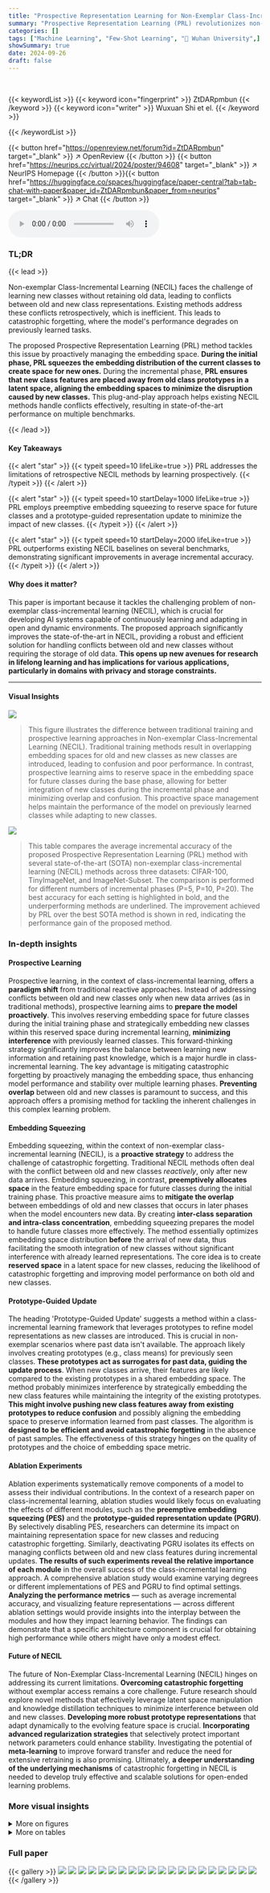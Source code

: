 ```yaml
---
title: "Prospective Representation Learning for Non-Exemplar Class-Incremental Learning"
summary: "Prospective Representation Learning (PRL) revolutionizes non-exemplar class-incremental learning by proactively reserving embedding space for new classes and minimizing the shock of new data on previo..."
categories: []
tags: ["Machine Learning", "Few-Shot Learning", "🏢 Wuhan University",]
showSummary: true
date: 2024-09-26
draft: false
---
```


<br>

{{< keywordList >}}
{{< keyword icon="fingerprint" >}} ZtDARpmbun {{< /keyword >}}
{{< keyword icon="writer" >}} Wuxuan Shi et el. {{< /keyword >}}
 
{{< /keywordList >}}

{{< button href="https://openreview.net/forum?id=ZtDARpmbun" target="_blank" >}}
↗ OpenReview
{{< /button >}}
{{< button href="https://neurips.cc/virtual/2024/poster/94608" target="_blank" >}}
↗ NeurIPS Homepage
{{< /button >}}{{< button href="https://huggingface.co/spaces/huggingface/paper-central?tab=tab-chat-with-paper&paper_id=ZtDARpmbun&paper_from=neurips" target="_blank" >}}
↗ Chat
{{< /button >}}



<audio controls>
    <source src="https://ai-paper-reviewer.com/ZtDARpmbun/podcast.wav" type="audio/wav">
    Your browser does not support the audio element.
</audio>


### TL;DR


{{< lead >}}

Non-exemplar Class-Incremental Learning (NECIL) faces the challenge of learning new classes without retaining old data, leading to conflicts between old and new class representations. Existing methods address these conflicts retrospectively, which is inefficient. This leads to catastrophic forgetting, where the model's performance degrades on previously learned tasks.



The proposed Prospective Representation Learning (PRL) method tackles this issue by proactively managing the embedding space.  **During the initial phase, PRL squeezes the embedding distribution of the current classes to create space for new ones.**  During the incremental phase, **PRL ensures that new class features are placed away from old class prototypes in a latent space, aligning the embedding spaces to minimize the disruption caused by new classes.** This plug-and-play approach helps existing NECIL methods handle conflicts effectively, resulting in state-of-the-art performance on multiple benchmarks.

{{< /lead >}}


#### Key Takeaways

{{< alert "star" >}}
{{< typeit speed=10 lifeLike=true >}} PRL addresses the limitations of retrospective NECIL methods by learning prospectively. {{< /typeit >}}
{{< /alert >}}

{{< alert "star" >}}
{{< typeit speed=10 startDelay=1000 lifeLike=true >}} PRL employs preemptive embedding squeezing to reserve space for future classes and a prototype-guided representation update to minimize the impact of new classes. {{< /typeit >}}
{{< /alert >}}

{{< alert "star" >}}
{{< typeit speed=10 startDelay=2000 lifeLike=true >}} PRL outperforms existing NECIL baselines on several benchmarks, demonstrating significant improvements in average incremental accuracy. {{< /typeit >}}
{{< /alert >}}

#### Why does it matter?
This paper is important because it tackles the challenging problem of non-exemplar class-incremental learning (NECIL), which is crucial for developing AI systems capable of continuously learning and adapting in open and dynamic environments.  The proposed approach significantly improves the state-of-the-art in NECIL, providing a robust and efficient solution for handling conflicts between old and new classes without requiring the storage of old data. **This opens up new avenues for research in lifelong learning and has implications for various applications, particularly in domains with privacy and storage constraints.**

------
#### Visual Insights



![](https://ai-paper-reviewer.com/ZtDARpmbun/figures_1_1.jpg)

> This figure illustrates the difference between traditional training and prospective learning approaches in Non-exemplar Class-Incremental Learning (NECIL).  Traditional training methods result in overlapping embedding spaces for old and new classes as new classes are introduced, leading to confusion and poor performance. In contrast, prospective learning aims to reserve space in the embedding space for future classes during the base phase, allowing for better integration of new classes during the incremental phase and minimizing overlap and confusion. This proactive space management helps maintain the performance of the model on previously learned classes while adapting to new classes.





![](https://ai-paper-reviewer.com/ZtDARpmbun/tables_7_1.jpg)

> This table compares the average incremental accuracy of the proposed Prospective Representation Learning (PRL) method with several state-of-the-art (SOTA) non-exemplar class-incremental learning (NECIL) methods across three datasets: CIFAR-100, TinyImageNet, and ImageNet-Subset.  The comparison is performed for different numbers of incremental phases (P=5, P=10, P=20). The best accuracy for each setting is highlighted in bold, and the underperforming methods are underlined.  The improvement achieved by PRL over the best SOTA method is shown in red, indicating the performance gain of the proposed method.





### In-depth insights


#### Prospective Learning
Prospective learning, in the context of class-incremental learning, offers a **paradigm shift** from traditional reactive approaches.  Instead of addressing conflicts between old and new classes only when new data arrives (as in traditional methods), prospective learning aims to **prepare the model proactively**. This involves reserving embedding space for future classes during the initial training phase and strategically embedding new classes within this reserved space during incremental learning, **minimizing interference** with previously learned classes.  This forward-thinking strategy significantly improves the balance between learning new information and retaining past knowledge, which is a major hurdle in class-incremental learning. The key advantage is mitigating catastrophic forgetting by proactively managing the embedding space, thus enhancing model performance and stability over multiple learning phases.  **Preventing overlap** between old and new classes is paramount to success, and this approach offers a promising method for tackling the inherent challenges in this complex learning problem.

#### Embedding Squeezing
Embedding squeezing, within the context of non-exemplar class-incremental learning (NECIL), is a **proactive strategy** to address the challenge of catastrophic forgetting.  Traditional NECIL methods often deal with the conflict between old and new classes *reactively*, only after new data arrives.  Embedding squeezing, in contrast, **preemptively allocates space** in the feature embedding space for future classes during the initial training phase.  This proactive measure aims to **mitigate the overlap** between embeddings of old and new classes that occurs in later phases when the model encounters new data. By creating **inter-class separation and intra-class concentration**, embedding squeezing prepares the model to handle future classes more effectively. The method essentially optimizes embedding space distribution **before** the arrival of new data, thus facilitating the smooth integration of new classes without significant interference with already learned representations. The core idea is to create **reserved space** in a latent space for new classes, reducing the likelihood of catastrophic forgetting and improving model performance on both old and new classes.

#### Prototype-Guided Update
The heading 'Prototype-Guided Update' suggests a method within a class-incremental learning framework that leverages prototypes to refine model representations as new classes are introduced.  This is crucial in non-exemplar scenarios where past data isn't available. The approach likely involves creating prototypes (e.g., class means) for previously seen classes. **These prototypes act as surrogates for past data, guiding the update process**.  When new classes arrive, their features are likely compared to the existing prototypes in a shared embedding space.  The method probably minimizes interference by strategically embedding the new class features while maintaining the integrity of the existing prototypes. **This might involve pushing new class features away from existing prototypes to reduce confusion** and possibly aligning the embedding space to preserve information learned from past classes.  The algorithm is **designed to be efficient and avoid catastrophic forgetting** in the absence of past samples. The effectiveness of this strategy hinges on the quality of prototypes and the choice of embedding space metric.

#### Ablation Experiments
Ablation experiments systematically remove components of a model to assess their individual contributions.  In the context of a research paper on class-incremental learning, ablation studies would likely focus on evaluating the effects of different modules, such as the **preemptive embedding squeezing (PES)** and the **prototype-guided representation update (PGRU)**. By selectively disabling PES, researchers can determine its impact on maintaining representation space for new classes and reducing catastrophic forgetting.  Similarly, deactivating PGRU isolates its effects on managing conflicts between old and new class features during incremental updates. **The results of such experiments reveal the relative importance of each module** in the overall success of the class-incremental learning approach.  A comprehensive ablation study would examine varying degrees or different implementations of PES and PGRU to find optimal settings.  **Analyzing the performance metrics** — such as average incremental accuracy, and visualizing feature representations — across different ablation settings would provide insights into the interplay between the modules and how they impact learning behavior.   The findings can demonstrate that a specific architecture component is crucial for obtaining high performance while others might have only a modest effect.

#### Future of NECIL
The future of Non-Exemplar Class-Incremental Learning (NECIL) hinges on addressing its current limitations.  **Overcoming catastrophic forgetting** without exemplar access remains a core challenge.  Future research should explore novel methods that effectively leverage latent space manipulation and knowledge distillation techniques to minimize interference between old and new classes. **Developing more robust prototype representations** that adapt dynamically to the evolving feature space is crucial.  **Incorporating advanced regularization strategies** that selectively protect important network parameters could enhance stability. Investigating the potential of **meta-learning** to improve forward transfer and reduce the need for extensive retraining is also promising.  Ultimately, **a deeper understanding of the underlying mechanisms** of catastrophic forgetting in NECIL is needed to develop truly effective and scalable solutions for open-ended learning problems.


### More visual insights

<details>
<summary>More on figures
</summary>


![](https://ai-paper-reviewer.com/ZtDARpmbun/figures_4_1.jpg)

> This figure illustrates the two main components of the Prospective Representation Learning (PRL) method for Non-Exemplar Class-Incremental Learning (NECIL).  Panel A shows the 'Preemptive Embedding Squeezing' (PES) step in the base phase, where the model proactively reserves space for future classes by compacting the embeddings of the current classes.  Panel B depicts the 'Prototype-Guided Representation Update' (PGRU) strategy during the incremental phase.  Here, new class features are projected into a latent space, pushed away from the prototypes of old classes, and then used to guide an update of the main model. This ensures the new classes don't interfere with the previously learned ones.


![](https://ai-paper-reviewer.com/ZtDARpmbun/figures_5_1.jpg)

> This figure illustrates the two main components of the proposed Prospective Representation Learning (PRL) method for Non-exemplar Class-Incremental Learning (NECIL).  Panel (A) shows the base phase, where a preemptive embedding squeezing (PES) constraint is used to create space for future classes by compacting the embeddings of the current classes.  Panel (B) depicts the incremental phase, where a prototype-guided representation update (PGRU) strategy is employed.  PGRU projects new class features and saved prototypes into a latent space, ensuring that new features are clustered away from old prototypes, thereby reducing confusion between old and new classes when updating the model.


![](https://ai-paper-reviewer.com/ZtDARpmbun/figures_7_1.jpg)

> This figure illustrates the two main components of the Prospective Representation Learning (PRL) method for Non-exemplar Class-Incremental Learning (NECIL).  Part (A) shows the 'Preemptive Embedding Squeezing' which occurs during the base phase of training.  This step aims to proactively reserve space in the embedding space for future classes by compacting the representations of the currently known classes. Part (B) details the 'Prototype-Guided Representation Update', which happens in the incremental phase. This part utilizes stored prototypes of old classes to guide the embedding of new classes into the reserved space, minimizing interference between old and new class representations.  The latent space is highlighted as a key component in aligning current and previous representations during updates.


![](https://ai-paper-reviewer.com/ZtDARpmbun/figures_8_1.jpg)

> This figure illustrates the two main phases of the Prospective Representation Learning (PRL) approach for Non-Exemplar Class-Incremental Learning (NECIL).  The base phase (A) focuses on preemptive embedding squeezing (PES), which compresses the embeddings of existing classes to create space for future classes.  The incremental phase (B) uses a prototype-guided representation update (PGRU) mechanism.  This ensures that new classes are embedded in the reserved space created in the base phase and are kept separate from existing classes, thus preventing catastrophic forgetting and improving performance on both old and new classes.


![](https://ai-paper-reviewer.com/ZtDARpmbun/figures_8_2.jpg)

> This figure displays detailed accuracy curves for three different datasets (CIFAR-100, TinyImageNet, and ImageNet-Subset) across varying numbers of incremental phases (5, 10, and 20).  The curves show the top-1 accuracy at each phase for multiple methods (Fine-tuning, PASS, SSRE, SOPE, PRAKA, NAPA-VQ, and PRL). This allows for a comparison of the performance of these methods over the entire incremental learning process, rather than simply looking at average accuracy.


![](https://ai-paper-reviewer.com/ZtDARpmbun/figures_9_1.jpg)

> This figure compares the performance of three different methods (PRAKA, NAPA-VQ, and PRL) on both old and new tasks in a class incremental learning setting.  The left plot shows the average accuracy on previously seen classes (old tasks) as more tasks are added. The right plot shows the accuracy on the newly introduced classes (current tasks) for each incremental phase.  It demonstrates that PRL maintains better performance on old tasks and shows better plasticity (ability to learn new tasks) compared to the other methods.


![](https://ai-paper-reviewer.com/ZtDARpmbun/figures_15_1.jpg)

> This figure shows the detailed accuracy curves of different incremental class learning methods on three datasets: CIFAR-100, TinyImageNet, and ImageNet-Subset. Each curve represents a different number of incremental phases (5, 10, or 20). The x-axis shows the number of classes, while the y-axis represents the top-1 accuracy.  The figure illustrates the performance of different algorithms over the course of incremental learning, showing how accuracy changes as new classes are added.


![](https://ai-paper-reviewer.com/ZtDARpmbun/figures_15_2.jpg)

> This figure presents detailed accuracy curves across different datasets (CIFAR-100, TinyImageNet, and ImageNet-Subset) and incremental learning phase configurations (5, 10, and 20 phases). Each line represents a specific dataset, demonstrating the accuracy of the model's top-1 predictions for each phase of incremental training.  It allows for a visual comparison of model performance across datasets and different numbers of incremental phases.


![](https://ai-paper-reviewer.com/ZtDARpmbun/figures_16_1.jpg)

> This figure shows the overview of the proposed Prospective Representation Learning (PRL) method for Non-exemplar Class-Incremental Learning (NECIL).  Panel (A) illustrates the base phase where a preemptive embedding squeezing (PES) technique is used to proactively reserve space for future classes by compacting the embedding space of current classes. Panel (B) shows the incremental phase where a prototype-guided representation update (PGRU) method aligns the new class features with the reserved space while avoiding conflicts with existing classes by pushing them away from old class prototypes in a latent space. This combination of techniques aims to prevent catastrophic forgetting and improve the model's ability to learn new classes without access to past data.


</details>




<details>
<summary>More on tables
</summary>


![](https://ai-paper-reviewer.com/ZtDARpmbun/tables_14_1.jpg)
> This table shows the detailed accuracy values for each phase (0-5) when using 5 phases in the incremental learning process. The dataset used are CIFAR-100, TinyImageNet, and ImageNet-Subset, represented by A, B, and C respectively.

![](https://ai-paper-reviewer.com/ZtDARpmbun/tables_14_2.jpg)
> This table presents the detailed accuracy values for each phase (0-10) across three different datasets (A, B, C) when the model is trained with 10 incremental phases.  Dataset A likely refers to CIFAR-100, B to TinyImageNet, and C to ImageNet-Subset based on the paper. The numbers represent the accuracy achieved at each incremental phase.  This provides a more granular view of the model's performance than simply reporting the average accuracy across all phases.

![](https://ai-paper-reviewer.com/ZtDARpmbun/tables_14_3.jpg)
> This table presents a quantitative comparison of the average incremental accuracy achieved by different methods on three datasets: CIFAR-100, TinyImageNet, and ImageNet-Subset.  The comparison includes several state-of-the-art (SOTA) non-exemplar class-incremental learning (NECIL) methods and the proposed method, PRL.  The number of incremental phases (P) is varied to assess performance under different conditions.  The best performing method for each condition is highlighted in bold, and methods with suboptimal performance are underlined.  Relative improvements of the proposed method over the SOTA are shown in red.

![](https://ai-paper-reviewer.com/ZtDARpmbun/tables_14_4.jpg)
> This table presents a quantitative comparison of the proposed Prospective Representation Learning (PRL) method against state-of-the-art (SOTA) Non-exemplar Class-Incremental Learning (NECIL) methods.  It shows the average incremental accuracy achieved by each method across multiple datasets (CIFAR-100, TinyImageNet, and ImageNet-Subset) and varying numbers of incremental phases (P=5, P=10, P=20).  The best-performing method for each scenario is highlighted in bold, while methods that underperform are underlined.  The improvement of PRL over the best SOTA method is indicated in red.

![](https://ai-paper-reviewer.com/ZtDARpmbun/tables_14_5.jpg)
> This table presents a quantitative comparison of the proposed Prospective Representation Learning (PRL) method against state-of-the-art (SOTA) methods for non-exemplar class-incremental learning (NECIL) on three datasets: CIFAR-100, TinyImageNet, and ImageNet-Subset.  The results are reported as average incremental accuracy, indicating the model's performance across multiple incremental phases (P=5, 10, or 20).  The best-performing method for each scenario is highlighted in bold, and those performing sub-optimally are underlined.  Improvements over SOTA are shown in red, illustrating the superiority of the proposed PRL.

![](https://ai-paper-reviewer.com/ZtDARpmbun/tables_15_1.jpg)
> This table presents a quantitative comparison of the average incremental accuracy achieved by the proposed method (PRL) and several state-of-the-art (SOTA) methods for Non-exemplar Class-Incremental Learning (NECIL) on three benchmark datasets: CIFAR-100, TinyImageNet, and ImageNet-Subset.  The results are broken down by the number of incremental phases (P=5, P=10, P=20), showing the average accuracy across all seen classes for each phase.  The best performance for each setting is highlighted in bold, while suboptimal results are underlined.  Improvements achieved by PRL compared to SOTA are indicated in red, clearly showing the advantages of the proposed approach.

</details>




### Full paper

{{< gallery >}}
<img src="https://ai-paper-reviewer.com/ZtDARpmbun/1.png" class="grid-w50 md:grid-w33 xl:grid-w25" />
<img src="https://ai-paper-reviewer.com/ZtDARpmbun/2.png" class="grid-w50 md:grid-w33 xl:grid-w25" />
<img src="https://ai-paper-reviewer.com/ZtDARpmbun/3.png" class="grid-w50 md:grid-w33 xl:grid-w25" />
<img src="https://ai-paper-reviewer.com/ZtDARpmbun/4.png" class="grid-w50 md:grid-w33 xl:grid-w25" />
<img src="https://ai-paper-reviewer.com/ZtDARpmbun/5.png" class="grid-w50 md:grid-w33 xl:grid-w25" />
<img src="https://ai-paper-reviewer.com/ZtDARpmbun/6.png" class="grid-w50 md:grid-w33 xl:grid-w25" />
<img src="https://ai-paper-reviewer.com/ZtDARpmbun/7.png" class="grid-w50 md:grid-w33 xl:grid-w25" />
<img src="https://ai-paper-reviewer.com/ZtDARpmbun/8.png" class="grid-w50 md:grid-w33 xl:grid-w25" />
<img src="https://ai-paper-reviewer.com/ZtDARpmbun/9.png" class="grid-w50 md:grid-w33 xl:grid-w25" />
<img src="https://ai-paper-reviewer.com/ZtDARpmbun/10.png" class="grid-w50 md:grid-w33 xl:grid-w25" />
<img src="https://ai-paper-reviewer.com/ZtDARpmbun/11.png" class="grid-w50 md:grid-w33 xl:grid-w25" />
<img src="https://ai-paper-reviewer.com/ZtDARpmbun/12.png" class="grid-w50 md:grid-w33 xl:grid-w25" />
<img src="https://ai-paper-reviewer.com/ZtDARpmbun/13.png" class="grid-w50 md:grid-w33 xl:grid-w25" />
<img src="https://ai-paper-reviewer.com/ZtDARpmbun/14.png" class="grid-w50 md:grid-w33 xl:grid-w25" />
<img src="https://ai-paper-reviewer.com/ZtDARpmbun/15.png" class="grid-w50 md:grid-w33 xl:grid-w25" />
<img src="https://ai-paper-reviewer.com/ZtDARpmbun/16.png" class="grid-w50 md:grid-w33 xl:grid-w25" />
<img src="https://ai-paper-reviewer.com/ZtDARpmbun/17.png" class="grid-w50 md:grid-w33 xl:grid-w25" />
<img src="https://ai-paper-reviewer.com/ZtDARpmbun/18.png" class="grid-w50 md:grid-w33 xl:grid-w25" />
<img src="https://ai-paper-reviewer.com/ZtDARpmbun/19.png" class="grid-w50 md:grid-w33 xl:grid-w25" />
<img src="https://ai-paper-reviewer.com/ZtDARpmbun/20.png" class="grid-w50 md:grid-w33 xl:grid-w25" />
{{< /gallery >}}